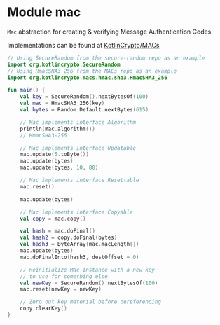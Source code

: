# Module mac

`Mac` abstraction for creating & verifying Message Authentication Codes. 

Implementations can be found at [KotlinCrypto/MACs][url-macs]

```kotlin
// Using SecureRandom from the secure-random repo as an example
import org.kotlincrypto.SecureRandom
// Using HmacSHA3_256 from the MACs repo as an example
import org.kotlincrypto.macs.hmac.sha3.HmacSHA3_256

fun main() {
    val key = SecureRandom().nextBytesOf(100)
    val mac = HmacSHA3_256(key)
    val bytes = Random.Default.nextBytes(615)

    // Mac implements interface Algorithm
    println(mac.algorithm())
    // HmacSHA3-256

    // Mac implements interface Updatable
    mac.update(5.toByte())
    mac.update(bytes)
    mac.update(bytes, 10, 88)

    // Mac implements interface Resettable
    mac.reset()

    mac.update(bytes)

    // Mac implements interface Copyable
    val copy = mac.copy()

    val hash = mac.doFinal()
    val hash2 = copy.doFinal(bytes)
    val hash3 = ByteArray(mac.macLength())
    mac.update(bytes)
    mac.doFinalInto(hash3, destOffset = 0)

    // Reinitialize Mac instance with a new key
    // to use for something else.
    val newKey = SecureRandom().nextBytesOf(100)
    mac.reset(newKey = newKey)

    // Zero out key material before dereferencing
    copy.clearKey()
}
```

[url-macs]: https://github.com/KotlinCrypto/MACs
